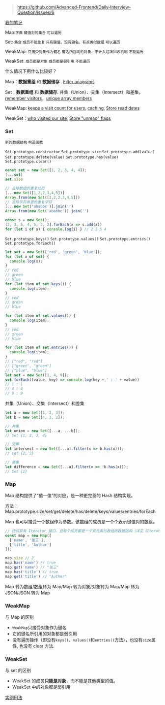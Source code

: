 > https://github.com/Advanced-Frontend/Daily-Interview-Question/issues/6

[我的笔记](https://github.com/wuzhenquan/Notes/blob/master/JavaScript%E5%9F%BA%E7%A1%80%E7%9F%A5%E8%AF%86%E7%82%B9/ES6/Map%20Set%20WeakMap%20WeakSet.xmind)


Map:`字典`  `键值对的集合` `可以遍历`

Set: `集合` `成员不能重复` `只有键值，没有键名，有点类似数组` `可以遍历`

WeakMap: `只接受对象作为健名`  `键名所指向的对象，不计入垃圾回收机制` `不能遍历`

WeakSet: `成员都是对象` `成员都是弱引用` `不能遍历`



什么情况下用什么比较好？

Map：**数据重组** 和 **数据储存** . [Filter anagrams](http://javascript.info/map-set#filter-anagrams)

Set：**数据重组** 和 **数据储存**. 并集（Union）、交集（Intersect）和差集，[remember visitors](http://javascript.info/map-set#set)，[unique array members](http://javascript.info/map-set#filter-unique-array-members)

WeakMap: [keeps a visit count for users](http://javascript.info/weakmap-weakset#use-case-additional-data), [caching](http://javascript.info/weakmap-weakset#use-case-caching), [Store read dates](http://javascript.info/weakmap-weakset#store-read-dates)

WeakSet：[who visited our site](http://javascript.info/weakmap-weakset#weakset), [Store "unread" flags](http://javascript.info/weakmap-weakset#store-unread-flags)

### Set

`新的数据结构` `构造函数`

`Set.prototype.constructor` `Set.prototype.size` `Set.prototype.add(value)`  `Set.prototype.delete(value)` `Set.prototype.has(value)` `Set.prototype.clear()` 

```js
const set = new Set([1, 2, 3, 4, 4]);
[...set]
set.size
```

```js
// 去除数组的重复成员
[...new Set([1,2,2,3,4,5])]
Array.from(new Set([1,2,2,3,4,5]))
// 去除字符串里的重复字符
[...new Set('ababbc')].join('')
Array.from(new Set('ababbc')).join('')
```

```js
const s = new Set();
[2, 3, 5, 4, 5, 2, 2].forEach(x => s.add(x))
for (let i of s) { console.log(i) } // 2 3 5 4
```

`Set.prototype.keys()` `Set.prototype.values()` `Set.prototype.entries()` `Set.prototype.forEach()`

```js
let set = new Set(['red', 'green', 'blue']);
for (let x of set) {
  console.log(x);
}
// red
// green
// blue
for (let item of set.keys()) {
  console.log(item);
}
// red
// green
// blue

for (let item of set.values()) {
  console.log(item);
}
// red
// green
// blue

for (let item of set.entries()) {
  console.log(item);
}
// ["red", "red"]
// ["green", "green"]
// ["blue", "blue"]
let set = new Set([1, 4, 9]);
set.forEach((value, key) => console.log(key + ' : ' + value))
// 1 : 1
// 4 : 4
// 9 : 9
```

并集（Union）、交集（Intersect）和差集

```js
let a = new Set([1, 2, 3]);
let b = new Set([4, 3, 2]);

// 并集
let union = new Set([...a, ...b]);
// Set {1, 2, 3, 4}

// 交集
let intersect = new Set([...a].filter(x => b.has(x)));
// set {2, 3}

// 差集
let difference = new Set([...a].filter(x => !b.has(x)));
// Set {1}
```
### Map

Map 结构提供了“值—值”的对应，是一种更完善的 Hash 结构实现。

方法：Map.prototype.size/set/get/delete/has/delete/keys/values/entries/forEach

Map 也可以接受一个数组作为参数。该数组的成员是一个个表示键值对的数组。

```js
// 任何具有 Iterator 接口、且每个成员都是一个双元素的数组的数据结构（详见《Iterator》一章）都可以当作Map构造函数的参数
const map = new Map([
  ['name', '张三'],
  ['title', 'Author']
]);

map.size // 2
map.has('name') // true
map.get('name') // "张三"
map.has('title') // true
map.get('title') // "Author"
```

Map 转为数组/数组转为 Map/Map 转为对象/对象转为 Map/Map 转为 JSON/JSON 转为 Map

### WeakMap

与 Map 的区别

- `WeakMap`只接受对象作为键名
- 它的键名所引用的对象都是弱引用
- 没有遍历操作（即没有`keys()`、`values()`和`entries()`方法），也没有`size`属性, 也没有 clear 方法.
### WeakSet

与 set 的区别

- WeakSet 的成员**只能是对象**，而不能是其他类型的值。
- WeakSet 中的对象都是弱引用

[实例用法]([http://es6.ruanyifeng.com/#docs/set-map#%E8%AF%AD%E6%B3%95](http://es6.ruanyifeng.com/#docs/set-map#语法))

